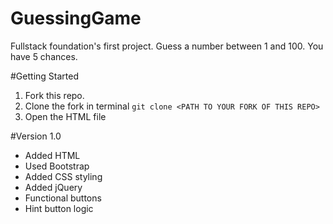 
# GuessingGame
Fullstack foundation's first project. Guess a number between 1 and 100. You have 5 chances.

#Getting Started
1. Fork this repo.
2. Clone the fork in terminal `git clone <PATH TO YOUR FORK OF THIS REPO>`
3. Open the HTML file

#Version 1.0
- Added HTML
- Used Bootstrap
- Added CSS styling
- Added jQuery
- Functional buttons
- Hint button logic

